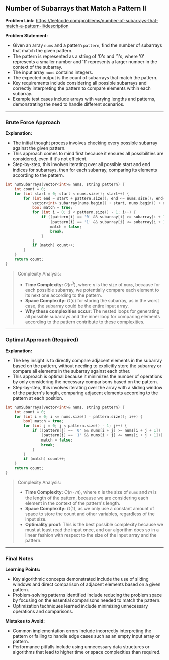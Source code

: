 ## Number of Subarrays that Match a Pattern II
**Problem Link:** https://leetcode.com/problems/number-of-subarrays-that-match-a-pattern-ii/description

**Problem Statement:**
- Given an array `nums` and a pattern `pattern`, find the number of subarrays that match the given pattern.
- The pattern is represented as a string of '0's and '1's, where '0' represents a smaller number and '1' represents a larger number in the context of the subarray.
- The input array `nums` contains integers.
- The expected output is the count of subarrays that match the pattern.
- Key requirements include considering all possible subarrays and correctly interpreting the pattern to compare elements within each subarray.
- Example test cases include arrays with varying lengths and patterns, demonstrating the need to handle different scenarios.

---

### Brute Force Approach
**Explanation:**
- The initial thought process involves checking every possible subarray against the given pattern.
- This approach comes to mind first because it ensures all possibilities are considered, even if it's not efficient.
- Step-by-step, this involves iterating over all possible start and end indices for subarrays, then for each subarray, comparing its elements according to the pattern.

```cpp
int numSubarrays(vector<int>& nums, string pattern) {
    int count = 0;
    for (int start = 0; start < nums.size(); start++) {
        for (int end = start + pattern.size(); end <= nums.size(); end++) {
            vector<int> subarray(nums.begin() + start, nums.begin() + end);
            bool match = true;
            for (int i = 0; i < pattern.size() - 1; i++) {
                if ((pattern[i] == '0' && subarray[i] >= subarray[i + 1]) ||
                    (pattern[i] == '1' && subarray[i] <= subarray[i + 1])) {
                    match = false;
                    break;
                }
            }
            if (match) count++;
        }
    }
    return count;
}
```

> Complexity Analysis:
> - **Time Complexity:** $O(n^3)$, where $n$ is the size of `nums`, because for each possible subarray, we potentially compare each element to its next one according to the pattern.
> - **Space Complexity:** $O(n)$ for storing the subarray, as in the worst case, the subarray could be the entire input array.
> - **Why these complexities occur:** The nested loops for generating all possible subarrays and the inner loop for comparing elements according to the pattern contribute to these complexities.

---

### Optimal Approach (Required)
**Explanation:**
- The key insight is to directly compare adjacent elements in the subarray based on the pattern, without needing to explicitly store the subarray or compare all elements in the subarray against each other.
- This approach is optimal because it minimizes the number of operations by only considering the necessary comparisons based on the pattern.
- Step-by-step, this involves iterating over the array with a sliding window of the pattern's length, comparing adjacent elements according to the pattern at each position.

```cpp
int numSubarrays(vector<int>& nums, string pattern) {
    int count = 0;
    for (int i = 0; i <= nums.size() - pattern.size(); i++) {
        bool match = true;
        for (int j = 0; j < pattern.size() - 1; j++) {
            if ((pattern[j] == '0' && nums[i + j] >= nums[i + j + 1]) ||
                (pattern[j] == '1' && nums[i + j] <= nums[i + j + 1])) {
                match = false;
                break;
            }
        }
        if (match) count++;
    }
    return count;
}
```

> Complexity Analysis:
> - **Time Complexity:** $O(n \cdot m)$, where $n$ is the size of `nums` and $m$ is the length of the pattern, because we are considering each element in the context of the pattern's length.
> - **Space Complexity:** $O(1)$, as we only use a constant amount of space to store the count and other variables, regardless of the input size.
> - **Optimality proof:** This is the best possible complexity because we must at least read the input once, and our algorithm does so in a linear fashion with respect to the size of the input array and the pattern.

---

### Final Notes
**Learning Points:**
- Key algorithmic concepts demonstrated include the use of sliding windows and direct comparison of adjacent elements based on a given pattern.
- Problem-solving patterns identified include reducing the problem space by focusing on the essential comparisons needed to match the pattern.
- Optimization techniques learned include minimizing unnecessary operations and comparisons.

**Mistakes to Avoid:**
- Common implementation errors include incorrectly interpreting the pattern or failing to handle edge cases such as an empty input array or pattern.
- Performance pitfalls include using unnecessary data structures or algorithms that lead to higher time or space complexities than required.
